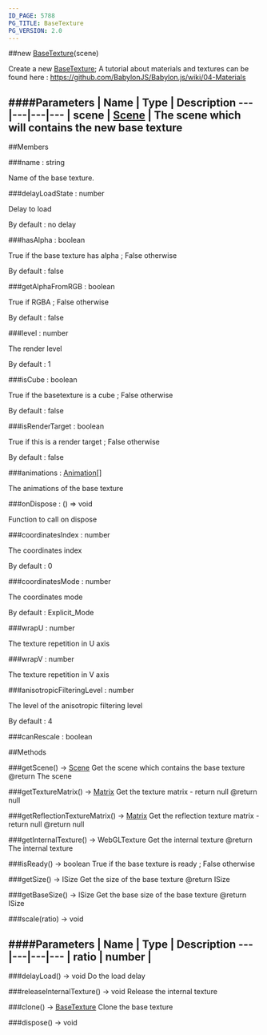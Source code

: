 ```yaml
---
ID_PAGE: 5788
PG_TITLE: BaseTexture
PG_VERSION: 2.0
---
```

##new [BaseTexture](page.php?p=5788)(scene)


Create a new [BaseTexture](page.php?p=5788);
A tutorial about materials and textures can be found here : https://github.com/BabylonJS/Babylon.js/wiki/04-Materials


####Parameters
 | Name | Type | Description
---|---|---|---
 | scene | [Scene](page.php?p=5725) | The scene which will contains the new base texture
---

##Members

###name : string



Name of the base texture.


###delayLoadState : number



Delay to load

By default : no delay


###hasAlpha : boolean



True if the base texture has alpha ; False otherwise

By default : false


###getAlphaFromRGB : boolean



True if RGBA ; False otherwise

By default : false


###level : number



The render level

By default : 1


###isCube : boolean



True if the basetexture is a cube ; False otherwise

By default : false


###isRenderTarget : boolean



True if this is a render target ; False otherwise

By default : false


###animations : [Animation](page.php?p=5747)[]



The animations of the base texture


###onDispose : () =&gt; void



Function to call on dispose


###coordinatesIndex : number



The coordinates index

By default : 0


###coordinatesMode : number



The coordinates mode

By default : Explicit_Mode


###wrapU : number



The texture repetition in U axis


###wrapV : number



The texture repetition in V axis


###anisotropicFilteringLevel : number



The level of the anisotropic filtering level

By default : 4





###canRescale : boolean




##Methods

###getScene() &rarr; [Scene](page.php?p=5725)
Get the scene which contains the base texture
@return The scene




###getTextureMatrix() &rarr; [Matrix](page.php?p=5811)
Get the texture matrix - return null
@return null




###getReflectionTextureMatrix() &rarr; [Matrix](page.php?p=5811)
Get the reflection texture matrix - return null
@return null




###getInternalTexture() &rarr; WebGLTexture
Get the internal texture
@return The internal texture




###isReady() &rarr; boolean
True if the base texture is ready ; False otherwise




###getSize() &rarr; ISize
Get the size of the base texture
@return ISize




###getBaseSize() &rarr; ISize
Get the base size of the base texture
@return ISize




###scale(ratio) &rarr; void

####Parameters
 | Name | Type | Description
---|---|---|---
 | ratio | number | 
---

###delayLoad() &rarr; void
Do the load delay




###releaseInternalTexture() &rarr; void
Release the internal texture




###clone() &rarr; [BaseTexture](page.php?p=5788)
Clone the base texture




###dispose() &rarr; void

